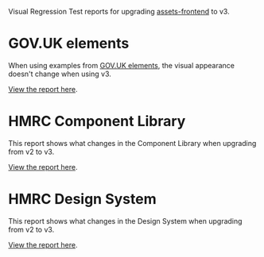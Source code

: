 Visual Regression Test reports for upgrading [assets-frontend](https://github.com/hmrc/assets-frontend/) to v3.

# GOV.UK elements

When using examples from [GOV.UK elements](https://govuk-elements.herokuapp.com/), the visual appearance doesn't change when using v3.

[View the report here](https://hmrc.github.io/assets-frontend-vrt-reports/govuk_elements/html_report/index.html).

# HMRC Component Library

This report shows what changes in the Component Library when upgrading from v2 to v3.

[View the report here](https://hmrc.github.io/assets-frontend-vrt-reports/component_library/html_report/index.html).

# HMRC Design System

This report shows what changes in the Design System when upgrading from v2 to v3.

[View the report here](https://hmrc.github.io/assets-frontend-vrt-reports/design_system/html_report/index.html).
